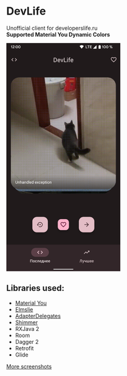 # DevLife

Unofficial client for developerslife.ru  
**Supported Material You Dynamic Colors**

<img src="https://github.com/s44khin/DevLife/blob/0.1.1/images/1.png" width="300">

## Libraries used:

- [Material You](https://m3.material.io/)
- [Elmslie](https://github.com/vivid-money/elmslie)
- [AdapterDelegates](https://github.com/sockeqwe/AdapterDelegates)
- [Shimmer](https://github.com/facebook/shimmer-android)
- RXJava 2
- Room
- Dagger 2
- Retrofit
- Glide

[More screenshots](https://github.com/s44khin/DevLife/tree/0.1.1/images)